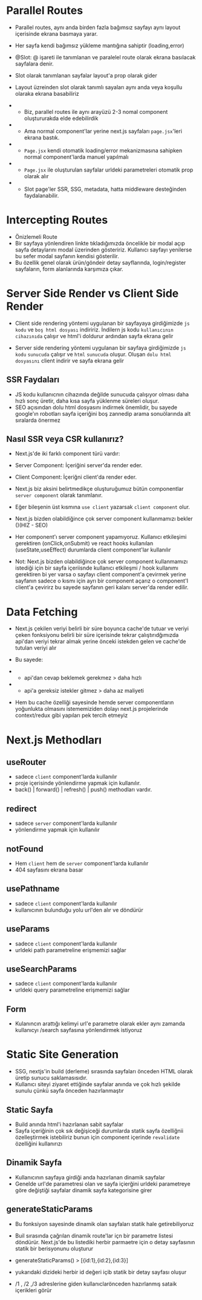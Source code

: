 # Parallel Routes

- Parallel routes, aynı anda birden fazla bağımsız sayfayı aynı layout içerisinde ekrana basmaya yarar.

- Her sayfa kendi bağımsız yükleme mantığına sahiptir (loading,error)

- @Slot: @ işareti ile tanımlanan ve paralelel route olarak ekrana basılacak sayfalara denir.

- Slot olarak tanımlanan sayfalar layout'a prop olarak gider

- Layout üzreinden slot olarak tanımlı sayaları aynı anda veya koşullu olaraka ekrana basabiliriz

- - Biz, parallel routes ile aynı arayüzü 2-3 nomal component oluştururakda elde edebilirdik
- - Ama normal component'lar yerine next.js sayfaları `page.jsx`'leri ekrana bastık.
- - `Page.jsx` kendi otomatik loading/error mekanizmasına sahipken normal component'larda manuel yapılmalı
- - `Page.jsx` ile oluşturulan sayfalar urldeki parametreleri otomatik prop olarak alır
- - Slot page'ler SSR, SSG, metadata, hatta middleware desteğinden faydalanabilir.

# Intercepting Routes

- Önizlemeli Route
- Bir sayfaya yönlendiren linkte tıkladığımızda öncelikle bir modal açıp sayfa detaylarını modal üzerinden gösteririz. Kullanıcı sayfayı yenilerse bu sefer modal sayfanın kendisi gösterilir.
- Bu özellik genel olarak ürün/göndeir detay sayflarında, login/register sayfaların, form alanlarında karşımıza çıkar.

# Server Side Render vs Client Side Render

- Client side rendering yöntemi uygulanan bir sayfayaya girdiğimizde `js kodu` ve `boş html dosyası` indiririz. İndilern js kodu `kullanıcının cihazınıda` çalışır ve html'i doldurur ardından sayfa ekrana gelir

- Server side rendering yöntemi uygulanan bir sayfaya girdiğimizde `js kodu` `sunucuda` çalışır ve `html` `sunucuda` oluşur. Oluşan `dolu html dosyasını` client indirir ve sayfa ekrana gelir

## SSR Faydaları

- JS kodu kullanıcnın cihazında değilde sunucuda çalışıyor olması daha hızlı sonç üretir, daha kısa sayfa yüklenme süreleri oluşur.
- SEO açısından dolu html dosyasını indirmek önemlidir, bu sayede google'ın robotları sayfa içeriğini boş zannedip arama sonuölarında alt sıralarda önermez

## Nasıl SSR veya CSR kullanırız?

- Next.js'de iki farklı component türü vardır:
- Server Component: İçeriğini server'da render eder.
- Client Component: İçeriğni client'da render eder.

- Next.js biz aksini belirtmedikçe oluşturuğumuz bütün componentlar `server component` olarak tanımlanır.
- Eğer bileşenin üst kısmına `use client` yazarsak `client component` olur.
- Next.js bizden olabildiğince çok server component kullanmamızı bekler ()(HIZ - SEO)
- Her component'ı server component yapamıyoruz. Kullanıcı etkileşimi gerektiren (onClick,onSubmit) ve react hooks kullanılan (useState,useEffect) durumlarda client component'lar kullanılır

- Not: Next.js bizden olabildiğince çok server component kullanmamızı istediği için bir sayfa içeriisnde kullanıcı etkileşmi / hook kullanımı gerektiren bi yer varsa o sayfayı client component'a çevirmek yerine sayfanın sadece o kısmı için ayrı bir component açarız o component'I client'a çevirirz bu sayede sayfanın geri kalanı server'da render edilir.

# Data Fetching

- Next.js çekilen veriyi belirli bir süre boyunca cache'de tutuar ve veriyi çeken fonksiyonu belirli bir süre içerisinde tekrar çalıştırıdğımızda api'dan veriyi tekrar almak yerine önceki istekden gelen ve cache'de tutulan veriyi alır

- Bu sayede:
- - api'dan cevap beklemek gerekmez > daha hızlı
- - api'a gereksiz istekler gitmez > daha az maliyeti

- Hem bu cache özelliği sayesinde hemde server componentların yoğunlukta olmasını istememiziden dolayı next.js projelerinde context/redux gibi yapıları pek tercih etmeyiz

# Next.js Methodları

## useRouter

- sadece `client` component'larda kullanılır
- proje içerisinde yönlendirme yapmak için kullanılır.
- back() | forward() | refresh() | push() methodları vardır.

## redirect

- sadece `server` component'larda kullanılır
- yönlendirme yapmak için kullanılır

## notFound

- Hem `client` hem de `server` component'larda kullanılır
- 404 sayfasını ekrana basar

## usePathname

- sadece `client` component'larda kullanılır
- kullanıcının bulunduğu yolu url'den alır ve döndürür

## useParams

- sadece `client` component'larda kullanılır
- urldeki path parametreline erişmemizi sağlar

## useSearchParams

- sadece `client` component'larda kullanılır
- urldeki query parametreline erişmemizi sağlar

## Form

- Kulanıncın arattığı kelimyi url'e parametre olarak ekler aynı zamanda kullanıcyı /search sayfasına yönlendirmek istiyoruz

# Static Site Generation

- SSG, nextjs'in build (derleme) sırasında sayfaları önceden HTML olarak üretip sunucu saklamasısıdır.
- Kullanıcı siteyi ziyaret ettiğinde sayfalar anında ve çok hızlı şekilde sunulu çünkü sayfa önceden hazırlanmaştır

## Static Sayfa

- Build anında html'i hazırlanan sabit sayfalar
- Sayfa içeriğinin çok sık değişiceği durumlarda statik sayfa özelliğnii özelleştirmek istebiliriz bunun için component içerinde `revalidate` özelliğini kullanırızı

## Dinamik Sayfa

- Kullanıcının sayfaya girdiği anda hazırlanan dinamik sayfalar
- Genelde url'de parametresi olan ve sayfa içierğini urldeki parametreye göre değiştiği sayfalar dinamik sayfa kategorisine girer

## generateStaticParams

- Bu fonksiyon sayesinde dinamik olan sayfaları statik hale getirebiliyoruz
- Buil sırasında çağrılan dinamik route'lar içn bir parametre listesi döndürür. Next.js'de bu listediki herbir parmaetre için o detay sayfasının statik bir berisyonunu oluşturur

- generateStaticParams() > [{id:1},{id:2},{id:3}]
- yukarıdaki dizideki herbir id değeri içib statik bir detay sayfası oluşur
- /1 , /2 ,/3 adreslerine giden kullanıclarönceden hazırlanmış sataik içerikleri görür
